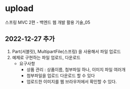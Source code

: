# upload
스프링 MVC 2편 - 백엔드 웹 개발 활용 기술_05

## 2022-12-27 추가
1. Part(서블릿), MultipartFile(스프링) 을 사용해서 파일 업로드
2. 예제로 구현하는 파일 업로드, 다운로드
    - 요구사항
        - 상품 관리 : 상품이름, 첨부파일 하나, 이미지 파일 여러개
        - 첨부파일을 업로드 다운로드 할 수 있다
        - 업로드한 이미지를 웹 브라우저에서 확인할 수 있다.
